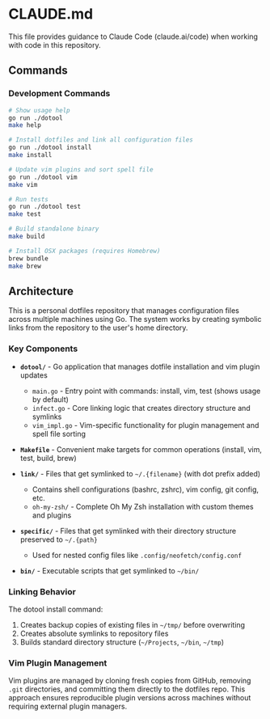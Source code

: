 # CLAUDE.md

This file provides guidance to Claude Code (claude.ai/code) when working with code in this repository.

## Commands

### Development Commands
```bash
# Show usage help
go run ./dotool
make help

# Install dotfiles and link all configuration files
go run ./dotool install
make install

# Update vim plugins and sort spell file
go run ./dotool vim
make vim

# Run tests
go run ./dotool test
make test

# Build standalone binary
make build

# Install OSX packages (requires Homebrew)
brew bundle
make brew
```

## Architecture

This is a personal dotfiles repository that manages configuration files across multiple machines using Go. The system works by creating symbolic links from the repository to the user's home directory.

### Key Components

- **`dotool/`** - Go application that manages dotfile installation and vim plugin updates
  - `main.go` - Entry point with commands: install, vim, test (shows usage by default)
  - `infect.go` - Core linking logic that creates directory structure and symlinks
  - `vim_impl.go` - Vim-specific functionality for plugin management and spell file sorting

- **`Makefile`** - Convenient make targets for common operations (install, vim, test, build, brew)

- **`link/`** - Files that get symlinked to `~/.{filename}` (with dot prefix added)
  - Contains shell configurations (bashrc, zshrc), vim config, git config, etc.
  - `oh-my-zsh/` - Complete Oh My Zsh installation with custom themes and plugins

- **`specific/`** - Files that get symlinked with their directory structure preserved to `~/.{path}`
  - Used for nested config files like `.config/neofetch/config.conf`

- **`bin/`** - Executable scripts that get symlinked to `~/bin/`

### Linking Behavior

The dotool install command:
1. Creates backup copies of existing files in `~/tmp/` before overwriting
2. Creates absolute symlinks to repository files
3. Builds standard directory structure (`~/Projects`, `~/bin`, `~/tmp`)

### Vim Plugin Management

Vim plugins are managed by cloning fresh copies from GitHub, removing `.git` directories, and committing them directly to the dotfiles repo. This approach ensures reproducible plugin versions across machines without requiring external plugin managers.